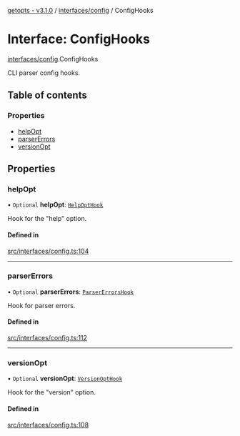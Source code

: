 [getopts - v3.1.0](../README.md) / [interfaces/config](../modules/interfaces_config.md) / ConfigHooks

# Interface: ConfigHooks

[interfaces/config](../modules/interfaces_config.md).ConfigHooks

CLI parser config hooks.

## Table of contents

### Properties

- [helpOpt](interfaces_config.ConfigHooks.md#helpopt)
- [parserErrors](interfaces_config.ConfigHooks.md#parsererrors)
- [versionOpt](interfaces_config.ConfigHooks.md#versionopt)

## Properties

### helpOpt

• `Optional` **helpOpt**: [`HelpOptHook`](interfaces_config.HelpOptHook.md)

Hook for the "help" option.

#### Defined in

[src/interfaces/config.ts:104](https://github.com/prasadrajandran/node-getopts/blob/ff39d95/src/interfaces/config.ts#L104)

---

### parserErrors

• `Optional` **parserErrors**: [`ParserErrorsHook`](interfaces_config.ParserErrorsHook.md)

Hook for parser errors.

#### Defined in

[src/interfaces/config.ts:112](https://github.com/prasadrajandran/node-getopts/blob/ff39d95/src/interfaces/config.ts#L112)

---

### versionOpt

• `Optional` **versionOpt**: [`VersionOptHook`](interfaces_config.VersionOptHook.md)

Hook for the "version" option.

#### Defined in

[src/interfaces/config.ts:108](https://github.com/prasadrajandran/node-getopts/blob/ff39d95/src/interfaces/config.ts#L108)
